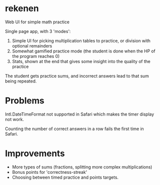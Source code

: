 # rekenen
Web UI for simple math practice

Single page app, with 3 'modes':
1. Simple UI for picking multiplication tables to practice, or division with optional remainders
2. Somewhat gamified practice mode (the student is done when the HP of the program reaches 0)
3. Stats, shown at the end that gives some insight into the quality of the practice

The student gets practice sums, and incorrect answers lead to that sum being repeated.

# Problems

Intl.DateTimeFormat not supported in Safari which makes the timer display not work.

Counting the number of correct answers in a row fails the first time in Safari.

# Improvements

* More types of sums (fractions, splitting more complex multiplications)
* Bonus points for 'correctness-streak'
* Choosing between timed practice and points targets.

